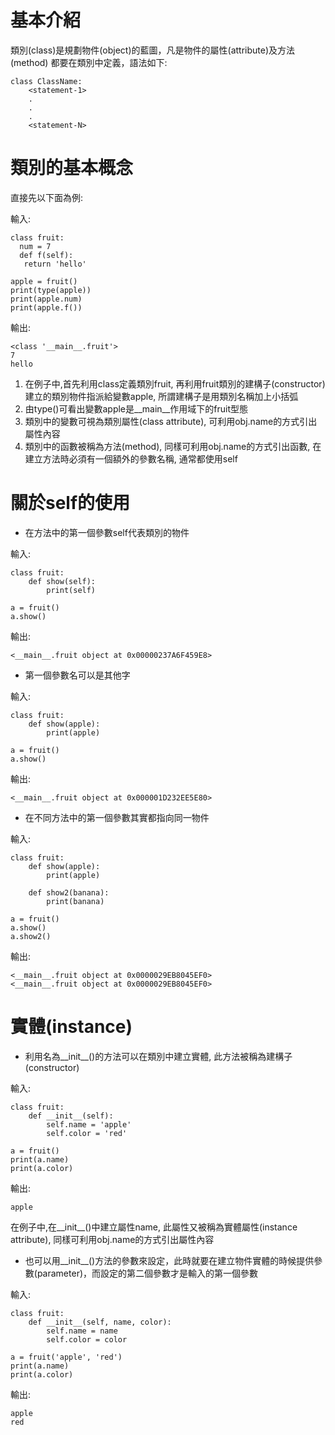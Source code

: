 # 基本介紹

類別(class)是規劃物件(object)的藍圖，凡是物件的屬性(attribute)及方法 (method) 都要在類別中定義，語法如下:

	class ClassName:
		<statement-1>
		.
		.
		.
		<statement-N>

# 類別的基本概念

直接先以下面為例:
	
輸入:	
	
	class fruit:
	  num = 7
	  def f(self):
	   return 'hello'

	apple = fruit()
	print(type(apple))
	print(apple.num)
	print(apple.f())

輸出:

	<class '__main__.fruit'>
	7
	hello	
	
1. 在例子中,首先利用class定義類別fruit, 再利用fruit類別的建構子(constructor)建立的類別物件指派給變數apple, 所謂建構子是用類別名稱加上小括弧
2. 由type()可看出變數apple是__main__作用域下的fruit型態
3. 類別中的變數可視為類別屬性(class attribute), 可利用obj.name的方式引出屬性內容
4. 類別中的函數被稱為方法(method), 同樣可利用obj.name的方式引出函數, 在建立方法時必須有一個額外的參數名稱, 通常都使用self

# 關於self的使用
	
* 在方法中的第一個參數self代表類別的物件

輸入:	

	class fruit:
		def show(self):
			print(self)
		 
	a = fruit()
	a.show()
	
輸出:		

	<__main__.fruit object at 0x00000237A6F459E8>	
	
* 第一個參數名可以是其他字

輸入:	

	class fruit:
		def show(apple):
			print(apple)
		 
	a = fruit()
	a.show()	
	
輸出:	

	<__main__.fruit object at 0x000001D232EE5E80>	

* 在不同方法中的第一個參數其實都指向同一物件
	
輸入:

	class fruit:
		def show(apple):
			print(apple)
			
		def show2(banana):
			print(banana)

	a = fruit()
	a.show()
	a.show2()	
	
輸出: 	

	<__main__.fruit object at 0x0000029EB8045EF0>
	<__main__.fruit object at 0x0000029EB8045EF0>	

	
# 實體(instance)

* 利用名為__init__()的方法可以在類別中建立實體, 此方法被稱為建構子(constructor)

輸入:

	class fruit:
		def __init__(self):
			self.name = 'apple'
			self.color = 'red'
	 
	a = fruit()
	print(a.name)
	print(a.color)

輸出:
	
	apple

在例子中,在__init__()中建立屬性name, 此屬性又被稱為實體屬性(instance attribute), 同樣可利用obj.name的方式引出屬性內容

* 也可以用__init__()方法的參數來設定，此時就要在建立物件實體的時候提供參數(parameter)，而設定的第二個參數才是輸入的第一個參數

輸入:

	class fruit:
		def __init__(self, name, color):
			self.name = name
			self.color = color
	 
	a = fruit('apple', 'red')
	print(a.name)
	print(a.color)
	
輸出:
	
	apple
	red
	
	
	
	
	
	
	
